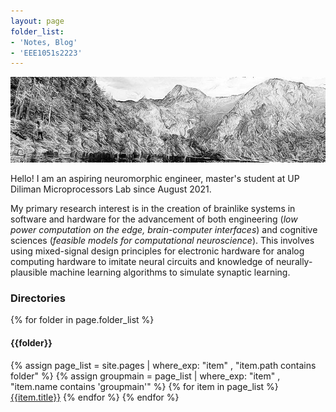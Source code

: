```yaml
---
layout: page
folder_list: 
- 'Notes, Blog'
- 'EEE1051s2223'
---
```


![](/images/a_2.jpg)

Hello! I am an aspiring neuromorphic engineer, master's student at UP Diliman Microprocessors Lab since August 2021.

My primary research interest is in the creation of brainlike systems in software and hardware for the advancement of both engineering (*low power computation on the edge, brain-computer interfaces*) and cognitive sciences (*feasible models for computational neuroscience*). This involves using mixed-signal design principles for electronic hardware for analog computing hardware to imitate neural circuits and knowledge of neurally-plausible machine learning algorithms to simulate synaptic learning.

### Directories

{% for folder in page.folder_list %} 
#### {{folder}}
{% assign page_list = site.pages | where_exp: "item" , "item.path contains folder" %}
{% assign groupmain = page_list | where_exp: "item" , "item.name contains 'groupmain'" %}
{% for item in page_list %}
<a href="{{item.url}}">{{item.title}}</a>
{% endfor %}
{% endfor %}

